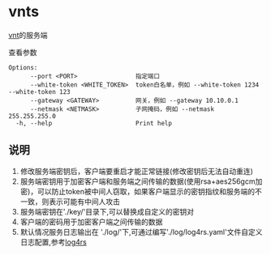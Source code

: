 # vnts
[vnt](https://github.com/lbl8603/vnt)的服务端 

查看参数
```
Options:
      --port <PORT>                指定端口
      --white-token <WHITE_TOKEN>  token白名单，例如 --white-token 1234 --white-token 123
      --gateway <GATEWAY>          网关，例如 --gateway 10.10.0.1
      --netmask <NETMASK>          子网掩码，例如 --netmask 255.255.255.0
  -h, --help                       Print help
```

## 说明
1. 修改服务端密钥后，客户端要重启才能正常链接(修改密钥后无法自动重连)
2. 服务端密钥用于加密客户端和服务端之间传输的数据(使用rsa+aes256gcm加密)，可以防止token被中间人窃取，如果客户端显示的密钥指纹和服务端的不一致，则表示可能有中间人攻击
3. 服务端密钥在'./key/'目录下,可以替换成自定义的密钥对
4. 客户端的密码用于加密客户端之间传输的数据
5. 默认情况服务日志输出在 './log/'下,可通过编写'./log/log4rs.yaml'文件自定义日志配置,参考[log4rs](https://github.com/estk/log4rs)
